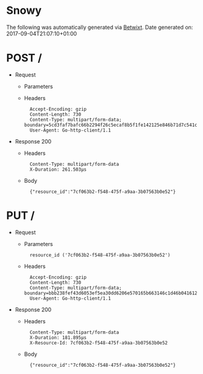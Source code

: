 # Snowy

The following was automatically generated via [Betwixt](https://github.com/simonrichardson/betwixt).
Date generated on: 2017-09-04T21:07:10+01:00
# POST /

+ Request
    + Parameters


    + Headers

            Accept-Encoding: gzip
            Content-Length: 730
            Content-Type: multipart/form-data; boundary=5cd3faf7bafc66b2294f26c5ecaf8b5f1fe142125e846b71d7c541ce06fa
            User-Agent: Go-http-client/1.1

+ Response 200
    + Headers

            Content-Type: multipart/form-data
            X-Duration: 261.503µs

    + Body

            {"resource_id":"7cf063b2-f548-475f-a9aa-3b07563b0e52"}


# PUT /

+ Request
    + Parameters

            resource_id ('7cf063b2-f548-475f-a9aa-3b07563b0e52')

    + Headers

            Accept-Encoding: gzip
            Content-Length: 730
            Content-Type: multipart/form-data; boundary=bbb238fef43d6053ef5ea30dd6206e570165b663146c1d46b041612af874
            User-Agent: Go-http-client/1.1

+ Response 200
    + Headers

            Content-Type: multipart/form-data
            X-Duration: 181.895µs
            X-Resource-Id: 7cf063b2-f548-475f-a9aa-3b07563b0e52

    + Body

            {"resource_id":"7cf063b2-f548-475f-a9aa-3b07563b0e52"}



